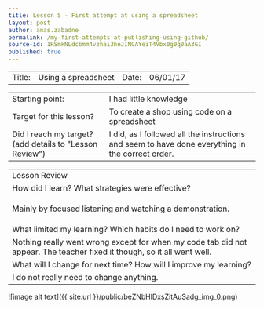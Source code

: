 ```yaml
---
title: Lesson 5 - First attempt at using a spreadsheet
layout: post
author: anas.zabadne
permalink: /my-first-attempts-at-publishing-using-github/
source-id: 1RSmkNLdcbmm4vzhai3heJINGAYeiT4Vbx0g0q0aA3GI
published: true
---
```

<table>
  <tr>
    <td>Title:  </td>
    <td>Using a spreadsheet  </td>
    <td> Date:  </td>
    <td>06/01/17</td>
  </tr>
</table>


<table>
  <tr>
    <td>Starting point:</td>
    <td>I had little knowledge</td>
  </tr>
  <tr>
    <td>Target for this lesson?</td>
    <td>To create a shop using code on a spreadsheet</td>
  </tr>
  <tr>
    <td>Did I reach my target? 
(add details to "Lesson Review")</td>
    <td>I did, as I followed all the instructions and seem to have done everything in the correct order.</td>
  </tr>
</table>


<table>
  <tr>
    <td>Lesson Review</td>
  </tr>
  <tr>
    <td>How did I learn? What strategies were effective? </td>
  </tr>
  <tr>
    <td>



Mainly by focused listening and watching a demonstration.</td>
  </tr>
  <tr>
    <td>What limited my learning? Which habits do I need to work on? </td>
  </tr>
  <tr>
    <td>
Nothing really went wrong except for when my code tab did not appear. The teacher fixed it though, so it all went well.</td>
  </tr>
  <tr>
    <td>What will I change for next time? How will I improve my learning?</td>
  </tr>
  <tr>
    <td>
I do not really need to change anything.</td>
  </tr>
</table>


![image alt text]({{ site.url }}/public/beZNbHlDxsZitAuSadg_img_0.png)

